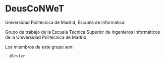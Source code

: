 # DeusCoNWeT
 Universidad Politécnica de Madrid, Escuela de Informática

Grupo de trabajo de la Escuela Técnica Superior de Ingenieros Informáticos 
de la Universidad Politécnica de Madrid. 

Los miembros de este grupo son:
	
	· @lruizr
